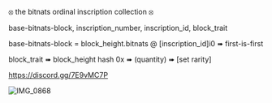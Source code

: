 ⦻ the bitnats ordinal inscription collection ⦻

base-bitnats-block, inscription_number, inscription_id, block_trait

base-bitnats-block =  block_height.bitnats @ [inscription_id]i0 ➠ first-is-first

block_trait ➠ block_height hash 0x ➠ (quantity) ➠ [set rarity]

https://discord.gg/7E9vMC7P

![IMG_0868](https://github.com/user-attachments/assets/be3fecff-c8e3-42e3-84ae-a60c66df9f69)
